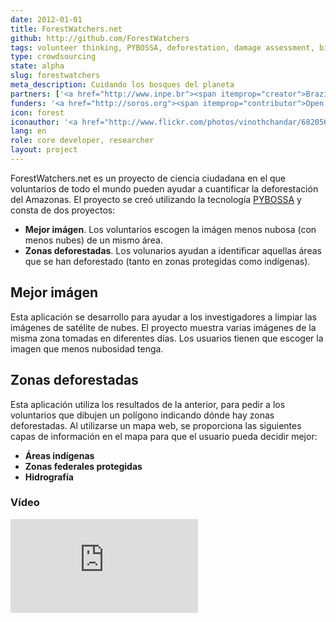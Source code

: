 ```yaml
---
date: 2012-01-01
title: ForestWatchers.net
github: http://github.com/ForestWatchers
tags: volunteer thinking, PYBOSSA, deforestation, damage assessment, biology
type: crowdsourcing
state: alpha
slug: forestwatchers
meta_description: Cuidando los bosques del planeta
partners: ['<a href="http://www.inpe.br"><span itemprop="creator">Brazil National Institute for Space Research</span></a>', '<a href="http://citizencyberscience.net"><span itemprop="creator">Citizen Cyberscience Centre</span></a>']
funders: '<a href="http://soros.org"><span itemprop="contributor">Open Society Foundation</span></a>'
icon: forest
iconauthor: '<a href="http://www.flickr.com/photos/vinothchandar/6820565620/">Vinoth Chandar</a>'
lang: en
role: core developer, researcher
layout: project
---
```


ForestWatchers.net es un proyecto de ciencia ciudadana en el que voluntarios de
todo el mundo pueden ayudar a cuantificar la deforestación del Amazonas.
El proyecto se creó utilizando la tecnología [PYBOSSA](http://daniellombrana.es/pybossa.html) y consta de dos proyectos:
 * **Mejor imágen**. Los voluntarios escogen la imágen menos nubosa (con menos nubes) de un mismo área.
 * **Zonas deforestadas**. Los volunarios ayudan a identificar aquellas áreas que se han deforestado (tanto en zonas protegidas como indígenas).


## Mejor imágen

Esta aplicación se desarrollo para ayudar a los investigadores a limpiar las
imágenes de satélite de nubes. El proyecto muestra varias imágenes de la misma
zona tomadas en diferentes días. Los usuarios tienen que escoger la imagen que
menos nubosidad tenga.

## Zonas deforestadas

Esta aplicación utiliza los resultados de la anterior, para pedir a los
voluntarios que dibujen un polígono indicando dónde hay zonas deforestadas.
Al utilizarse un mapa web, se proporciona las siguientes capas de información
en el mapa para que el usuario pueda decidir mejor:
  * **Áreas indígenas**
  * **Zonas federales protegidas**
  * **Hidrografía**

### Vídeo

<div class="embed-responsive embed-responsive-16by9">
    <iframe src="http://www.youtube.com/embed/syyJ_bEbAtI?rel=0" frameborder="0" allowfullscreen></iframe>
</div>
